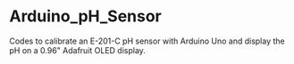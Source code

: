 # Arduino_pH_Sensor
Codes to calibrate an E-201-C pH sensor with Arduino Uno and display the pH on a 0.96" Adafruit OLED display.
